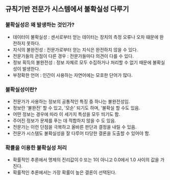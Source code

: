 ## 규칙기반 전문가 시스템에서 불확실성 다루기

### 불확실성은 왜 발생하는 것인가?
- 데이터이 불확실성 : 센서로부터 얻는 데이터는 장치의 측정 오류나 오차 떄문에 완전하지 못하다.
- 지식의 불완전성 : 전문가로부터 얻는 지식은 완전하지 않을 수 있다.
- 전문가들의 관점이 다른 경우 : 전문가들마다 의견이 다를 수 있다.
- 정보 획득의 불완전성 : 정보 자체르 모두 수집하거나 처리할 수 없기 때문에 불확실성이 발생한다.
- 부정확한 언어 : 인간이 사용하는 자연어에는 모호한 단어가 많다.

### 불확실성이란?
- 전문가가 사용하는 정보의 공통적인 특징 중 하나는 불완전성임.
- 정보란 '불완전' 할 수 있고, '모순' 되기도 하며, '불확실 할 수도 있음.
- 어떤 정보는 경우에 따라 이 세가지 특성을 모두 띄기도 함.
- 주어진 정보가 문제를 푸는 데 적합하지 않을 수 도 있음.
- 전문가는 이런 단점을 극복하고 올바른 판단과 결정을 내릴 수 있음.
- 전문가 시스템도 불확실성을 잘 다루어 타당한 결론을 도출할 수 있어야 함.

### 확률을 이용한 불확실성 처리
- 확률적인 추론에서 명제의 진리값이 0 또는 1이 아니고 0.0에서 1.0 사이의 값을 가진다.
- 확률적인 추론에서는 가장 확률이 높은 결론이 선택된다.

